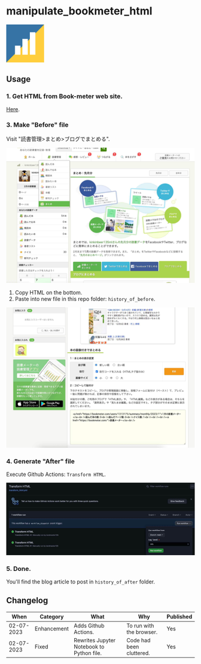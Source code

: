 # manipulate_bookmeter_html

<img width="20%" alt="" src="./img/01-01_logo.png">

## Usage

### 1. Get HTML from Book-meter web site.

[Here](https://bookmeter.com/users/1313175).

### 3. Make "Before" file

Visit "読書管理>まとめ>ブログでまとめる".

![](./img/02_01.jpg)

1. Copy HTML on the bottom.
2. Paste into new file in this repo folder: `history_of_before`.

![](./img/02_02.jpg)
### 4. Generate "After" file

Execute Github Actions: `Transform HTML`.

![](./img/02_03.jpg)

### 5. Done.

You'll find the blog article to post in `history_of_after` folder.

## Changelog

| When | Category | What | Why | Published |
|---|---|---|---|---|
|02-07-2023|Enhancement|Adds Github Actions.|To run with the browser.|Yes|
|02-07-2023|Fixed|Rewrites Jupyter Notebook to Python file.|Code had been cluttered.|Yes|
